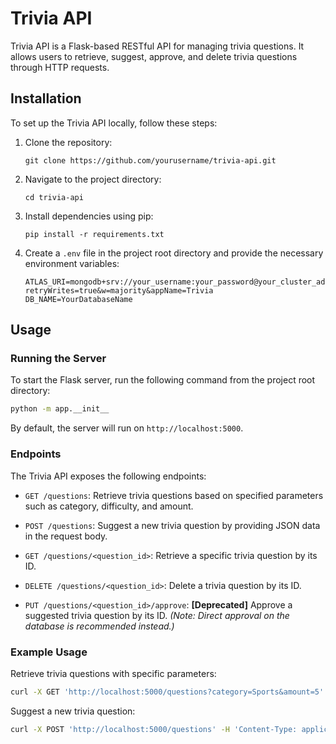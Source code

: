 # Trivia API

Trivia API is a Flask-based RESTful API for managing trivia questions. It allows users to retrieve, suggest, approve, and delete trivia questions through HTTP requests.

## Installation

To set up the Trivia API locally, follow these steps:

1. Clone the repository:

   ```
   git clone https://github.com/yourusername/trivia-api.git
   ```

2. Navigate to the project directory:

   ```
   cd trivia-api
   ```

3. Install dependencies using pip:

   ```
   pip install -r requirements.txt
   ```

4. Create a `.env` file in the project root directory and provide the necessary environment variables:

   ```plaintext
   ATLAS_URI=mongodb+srv://your_username:your_password@your_cluster_address.your_provider.net/?retryWrites=true&w=majority&appName=Trivia
   DB_NAME=YourDatabaseName
   ```

## Usage

### Running the Server

To start the Flask server, run the following command from the project root directory:

```bash
python -m app.__init__
```

By default, the server will run on `http://localhost:5000`.

### Endpoints

The Trivia API exposes the following endpoints:

- `GET /questions`: Retrieve trivia questions based on specified parameters such as category, difficulty, and amount.

- `POST /questions`: Suggest a new trivia question by providing JSON data in the request body.

- `GET /questions/<question_id>`: Retrieve a specific trivia question by its ID.

- `DELETE /questions/<question_id>`: Delete a trivia question by its ID.

- `PUT /questions/<question_id>/approve`: **[Deprecated]** Approve a suggested trivia question by its ID. *(Note: Direct approval on the database is recommended instead.)*

### Example Usage

Retrieve trivia questions with specific parameters:

```bash
curl -X GET 'http://localhost:5000/questions?category=Sports&amount=5'
```

Suggest a new trivia question:

```bash
curl -X POST 'http://localhost:5000/questions' -H 'Content-Type: application/json' -d '{"question": "What is the capital of France?", "answers": ["Paris", "Berlin", "London", "Tel Aviv"], "correct": 0, "category": "Geography", "difficulty": "Easy", "type": "Multiple Choice"}'
```

